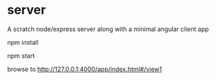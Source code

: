 # server
A scratch node/express server along with a minimal angular client app

npm install

npm start

browse to http://127.0.0.1:4000/app/index.html#/view1
